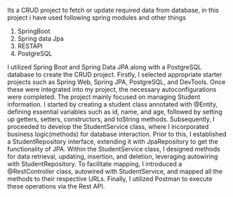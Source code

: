 Its a CRUD project to fetch or update required data from database, in this project i have used following spring modules and other things

1. SpringBoot
2. Spring data Jpa
3. RESTAPI
4. PostgreSQL

I utilized Spring Boot and Spring Data JPA along with a PostgreSQL database to create the CRUD project. Firstly, I selected appropriate starter projects such as Spring Web, Spring JPA, PostgreSQL, and DevTools. Once these were integrated into my project, the necessary autoconfigurations were completed. The project mainly focused on managing Student information. I started by creating a student class annotated with @Entity, defining essential variables such as id, name, and age, followed by setting up getters, setters, constructors, and toString methods. Subsequently, I proceeded to develop the StudentService class, where I incorporated business logic(methods) for database interaction. Prior to this, I established a StudentRepository interface, extending it with JpaRepository to get the functionality of JPA. Within the StudentService class, I designed methods for data retrieval, updating, insertion, and deletion, leveraging autowiring with StudentRepository. To facilitate mapping, I introduced a @RestController class, autowired with StudentService, and mapped all the methods to their respective URLs. Finally, I utilized Postman to execute these operations via the Rest API.
